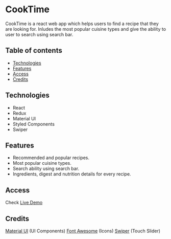 # CookTime

CookTime is a react web app which helps users to find a recipe that they are looking for. Inludes the most popular cuisine types and give the ability to user to search using search bar.

## Table of contents

- [Technologies](#technologies)
- [Features](#features)
- [Access](#access)
- [Credits](#credits)

## Technologies

- React
- Redux
- Material UI
- Styled Components
- Swiper

## Features

- Recommended and popular recipes.
- Most popular cuisine types.
- Search ability using search bar.
- Ingredients, digest and nutrition details for every recipe.

## Access

Check [Live Demo]()

## Credits

[Material UI](https://mui.com/) (UI Components)
[Font Awesome](https://fontawesome.com/) (Icons)
[Swiper](https://swiperjs.com/) (Touch Slider)
